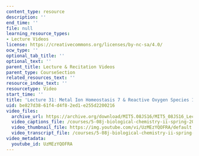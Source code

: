 ```yaml
---
content_type: resource
description: ''
end_time: ''
file: null
learning_resource_types:
- Lecture Videos
license: https://creativecommons.org/licenses/by-nc-sa/4.0/
ocw_type: ''
optional_tab_title: ''
optional_text: ''
parent_title: Lecture & Recitation Videos
parent_type: CourseSection
related_resources_text: ''
resource_index_text: ''
resourcetype: Video
start_time: ''
title: 'Lecture 31: Metal Ion Homeostasis 7 & Reactive Oxygen Species 1 '
uid: be827d38-61f4-d4f8-2ed1-e255d2200216
video_files:
  archive_url: https://archive.org/download/MIT5.08JS16/MIT5_08JS16_Lecture_31_300k.mp4
  video_captions_file: /courses/5-08j-biological-chemistry-ii-spring-2016/35406cdcb65450839ba7437fad8df449_UzMEzYQOFRA.vtt
  video_thumbnail_file: https://img.youtube.com/vi/UzMEzYQOFRA/default.jpg
  video_transcript_file: /courses/5-08j-biological-chemistry-ii-spring-2016/993007ff41870660a639af8834422d68_UzMEzYQOFRA.pdf
video_metadata:
  youtube_id: UzMEzYQOFRA
---
```


